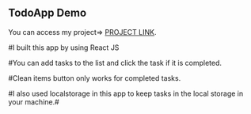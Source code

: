 ## TodoApp Demo

You can access my project=> [PROJECT LINK](https://todoapp-git-main-yigitgoceri.vercel.app/).

#I built this app by using React JS

#You can add tasks to the list and click the task if it is completed.

#Clean items button only works for completed tasks.

#I also used localstorage in this app to keep tasks in the local storage in your machine.#
